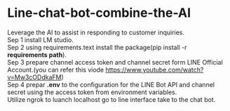# Line-chat-bot-combine-the-AI
Leverage the AI to assist in responding to customer inquiries.  
Sep 1 install LM studio.  
Sep 2 using requirements.text install the package(pip install -r **requirements path**).  
Sep 3 prepare channel access token and channel secret form LINE Official Account.(you can refer this viode https://www.youtube.com/watch?v=Mw3cODdkaFM)  
Sep 4 prepar **.env** to the configuration for the LINE Bot API and channel secret using the access token from environment variables.  
Utilize ngrok to luanch localhost go to line interface take to the chat bot.
